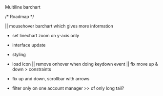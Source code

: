 Multiline barchart 



/* Roadmap */

|| mousehover barchart which gives more information
- set linechart zoom on y-axis only
- interface update
- styling
- load icon
|| remove onhover when doing keydown event
|| fix move up & down > constraints
- fix up and down, scrollbar with arrows

- filter only on one account manager >> of only long tail?